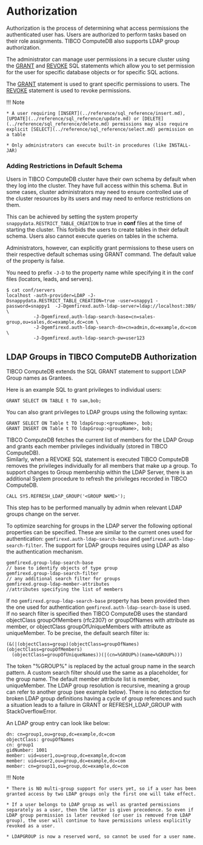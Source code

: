 #  Authorization

Authorization is the process of determining what access permissions the authenticated user has. Users are authorized to perform tasks based on their role assignments. TIBCO ComputeDB also supports LDAP group authorization.

The administrator can manage user permissions in a secure cluster using the [GRANT](../reference/sql_reference/grant.md) and [REVOKE](../reference/sql_reference/revoke.md) SQL statements which allow you to set permission for the user for specific database objects or for specific SQL actions. 

The [GRANT](../reference/sql_reference/grant.md) statement is used to grant specific permissions to users. The [REVOKE](../reference/sql_reference/revoke.md) statement is used to revoke permissions.

!!! Note

	* A user requiring [INSERT](../reference/sql_reference/insert.md), [UPDATE](../reference/sql_reference/update.md) or [DELETE](../reference/sql_reference/delete.md) permissions may also require explicit [SELECT](../reference/sql_reference/select.md) permission on a table
	
	* Only administrators can execute built-in procedures (like INSTALL-JAR)

### Adding Restrictions in Default Schema

Users in TIBCO ComputeDB cluster have their own schema by default when they log into the cluster. They have full access within this schema.
But in some cases, cluster administrators may need to ensure controlled use of the cluster resources by its users and may need to enforce restrictions on them.

This can be achieved by setting the system property `snappydata.RESTRICT_TABLE_CREATION` to true in **conf** files at the time of starting the cluster.
This forbids the users to create tables in their default schema. Users also cannot execute queries on tables in the schema.

Administrators, however, can explicitly grant permissions to these users on their respective default schemas using GRANT command. The default value of the property is false.

You need to prefix `-J-D` to the property name while specifying it in the conf files (locators, leads, and servers).
```
$ cat conf/servers
localhost -auth-provider=LDAP -J-Dsnappydata.RESTRICT_TABLE_CREATION=true -user=snappy1 -password=snappy1  -J-Dgemfirexd.auth-ldap-server=ldap://localhost:389/  \
          -J-Dgemfirexd.auth-ldap-search-base=cn=sales-group,ou=sales,dc=example,dc=com \
          -J-Dgemfirexd.auth-ldap-search-dn=cn=admin,dc=example,dc=com \
          -J-Dgemfirexd.auth-ldap-search-pw=user123
```

## LDAP Groups in TIBCO ComputeDB Authorization
TIBCO ComputeDB extends the SQL GRANT statement to support LDAP Group names as Grantees.

Here is an example SQL to grant privileges to individual users:
```pre
GRANT SELECT ON TABLE t TO sam,bob;
```

You can also grant privileges to LDAP groups using the following syntax:

```pre
GRANT SELECT ON Table t TO ldapGroup:<groupName>, bob;
GRANT INSERT ON Table t TO ldapGroup:<groupName>, bob;
```

TIBCO ComputeDB fetches the current list of members for the LDAP Group and grants each member privileges individually (stored in TIBCO ComputeDB). </br>
Similarly, when a REVOKE SQL statement is executed TIBCO ComputeDB removes the privileges individually for all members that make up a group. To support changes to Group membership within the LDAP Server, there is an additional System procedure to refresh the privileges recorded in TIBCO ComputeDB.

```pre
CALL SYS.REFRESH_LDAP_GROUP('<GROUP NAME>');
```

This step has to be performed manually by admin when relevant LDAP groups change on the server.

To optimize searching for groups in the LDAP server the following optional properties can be specified. These are similar to the current ones used for authentication: `gemfirexd.auth-ldap-search-base` and `gemfirexd.auth-ldap-search-filter`. The support for LDAP groups requires using LDAP as also the authentication mechanism.

```pre
gemfirexd.group-ldap-search-base
// base to identify objects of type group
gemfirexd.group-ldap-search-filter
// any additional search filter for groups
gemfirexd.group-ldap-member-attributes
//attributes specifying the list of members
```

If no `gemfirexd.group-ldap-search-base` property has been provided then the one used for authentication `gemfirexd.auth-ldap-search-base` is used. </br>
If no search filter is specified then TIBCO ComputeDB uses the standard objectClass groupOfMembers (rfc2307) or groupOfNames with attribute as member, or objectClass groupOfUniqueMembers with attribute as uniqueMember.
To be precise, the default search filter is:

```pre
(&(|(objectClass=group)(objectClass=groupOfNames)(objectClass=groupOfMembers)
  (objectClass=groupOfUniqueNames))(|(cn=%GROUP%)(name=%GROUP%)))
```

The token "%GROUP%" is replaced by the actual group name in the search pattern. A custom search filter should use the same as a placeholder, for the group name. The default member attribute list is member, uniqueMember. The LDAP group resolution is recursive, meaning a group can refer to another group (see example below). There is no detection for broken LDAP group definitions having a cycle of group references and such a situation leads to a failure in GRANT or REFRESH_LDAP_GROUP with StackOverflowError.

An LDAP group entry can look like below:

```pre
dn: cn=group1,ou=group,dc=example,dc=com
objectClass: groupOfNames
cn: group1
gidNumber: 1001
member: uid=user1,ou=group,dc=example,dc=com
member: uid=user2,ou=group,dc=example,dc=com
member: cn=group11,ou=group,dc=example,dc=com
```

!!! Note

	* There is NO multi-group support for users yet, so if a user has been granted access by two LDAP groups only the first one will take effect.

	* If a user belongs to LDAP group as well as granted permissions separately as a user, then the latter is given precedence. So even if LDAP group permission is later revoked (or user is removed from LDAP group), the user will continue to have permissions unless explicitly revoked as a user.

	* LDAPGROUP is now a reserved word, so cannot be used for a user name.
